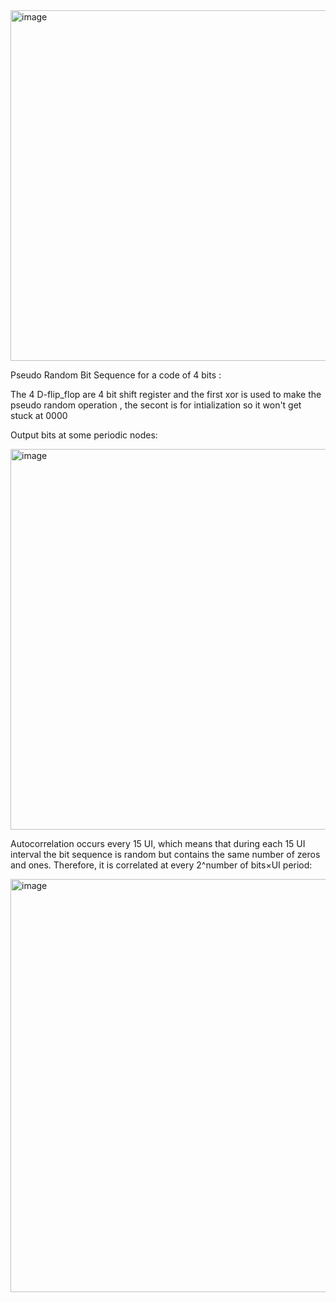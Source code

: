 <img width="1456" height="561" alt="image" src="https://github.com/user-attachments/assets/84fef636-e33c-4088-8789-2427769d7949" />

Pseudo Random Bit Sequence for a code of 4 bits : 

The 4 D-flip_flop are 4 bit shift register and the first xor is used to make the pseudo random operation , the secont is for intialization so it won't get stuck at 0000

Output bits at some periodic nodes:

<img width="1650" height="609" alt="image" src="https://github.com/user-attachments/assets/4fe78db4-3b60-4197-be02-d1cc832a4de6" />


Autocorrelation occurs every 15 UI, which means that during each 15 UI interval the bit sequence is random but contains the same number of zeros and ones. Therefore, it is correlated at every 2^number of bits×UI period:

<img width="1917" height="661" alt="image" src="https://github.com/user-attachments/assets/1a6fc049-6376-4555-931f-158bb094ad06" />

